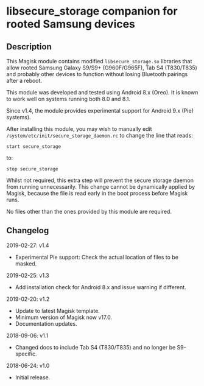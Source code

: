 # **libsecure_storage companion for rooted Samsung devices**

## Description

This Magisk module contains modified `libsecure_storage.so` libraries that allow rooted Samsung Galaxy S9/S9+ (G960F/G965F), Tab S4 (T830/T835) and probably other devices to function without losing Bluetooth pairings after a reboot.

This module was developed and tested using Android 8.x (Oreo). It is known to work well on systems running both 8.0 and 8.1.

Since v1.4, the module provides experimental support for Android 9.x (Pie) systems).

After installing this module, you may wish to manually edit `/system/etc/init/secure_storage_daemon.rc` to change the line that reads:

```
start secure_storage
```

to:

```
stop secure_storage
```

Whilst not required, this extra step will prevent the secure storage daemon from running unnecessarily. This change cannot be dynamically applied by Magisk, because the file is read early in the boot process before Magisk runs.

No files other than the ones provided by this module are required.

## Changelog

2019-02-27: v1.4

- Experimental Pie support: Check the actual location of files to be masked.

2019-02-25: v1.3

- Add installation check for Android 8.x and issue warning if different.

2019-02-20: v1.2

- Update to latest Magisk template.
- Minimum version of Magisk now v17.0.
- Documentation updates.

2018-09-06: v1.1

- Changed docs to include Tab S4 (T830/T835) and no longer be S9-specific.

2018-06-24: v1.0

- Initial release.
